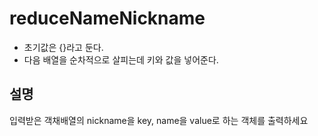 # reduceNameNickname

- 초기값은 {}라고 둔다.
- 다음 배열을 순차적으로 살피는데 키와 값을 넣어준다.

## 설명

입력받은 객채배열의 nickname을 key, name을 value로 하는 객체를 출력하세요
